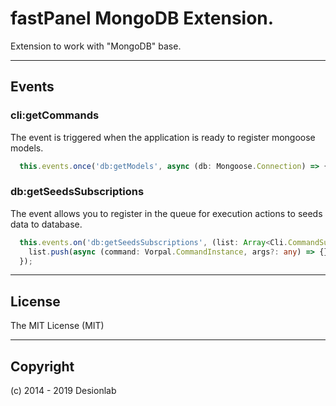 # fastPanel MongoDB Extension.
Extension to work with "MongoDB" base.

---

## Events

### cli:getCommands

The event is triggered when the application is ready to register mongoose models.

```typescript
  this.events.once('db:getModels', async (db: Mongoose.Connection) => {});
```

### db:getSeedsSubscriptions

The event allows you to register in the queue 
for execution actions to seeds data to database.

```typescript
  this.events.on('db:getSeedsSubscriptions', (list: Array<Cli.CommandSubscriptionDefines>) => {
    list.push(async (command: Vorpal.CommandInstance, args?: any) => {});
  });
```

---

## License
The MIT License (MIT)

---

## Copyright
(c) 2014 - 2019 Desionlab
